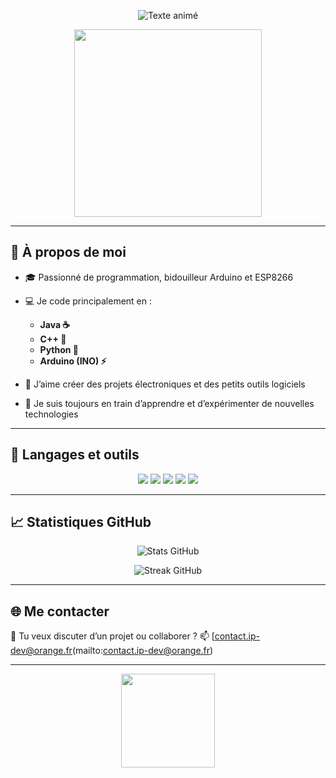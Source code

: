 <!-- bannière animée -->
<p align="center">
  <img src="https://readme-typing-svg.demolab.com?font=Fira+Code&size=20&pause=1000&color=00F7FF&center=true&vCenter=true&width=600&lines=+Salut+et+bienvenue+sur+mon+GitHub+;+Je+suis+passionne+de+code+et+d%27electronique+ " alt="Texte animé" />
</p>


<p align="center">
  <img src="https://media.giphy.com/media/qgQUggAC3Pfv687qPC/giphy.gif" width="300"/>
</p>

---

## 👋 À propos de moi

- 🎓 Passionné de programmation, bidouilleur Arduino et ESP8266
- 💻 Je code principalement en :
  - **Java ☕**
  - **C++ 🔧**
  - **Python 🐍**
  - **Arduino (INO) ⚡**

- 🧪 J’aime créer des projets électroniques et des petits outils logiciels
- 🌱 Je suis toujours en train d’apprendre et d’expérimenter de nouvelles technologies

---

## 🚀 Langages et outils

<p align="center">
  <img src="https://img.shields.io/badge/Java-ED8B00?style=for-the-badge&logo=java&logoColor=white"/>
  <img src="https://img.shields.io/badge/C++-00599C?style=for-the-badge&logo=c%2B%2B&logoColor=white"/>
  <img src="https://img.shields.io/badge/Python-3776AB?style=for-the-badge&logo=python&logoColor=white"/>
  <img src="https://img.shields.io/badge/Arduino-00979D?style=for-the-badge&logo=arduino&logoColor=white"/>
  <img src="https://img.shields.io/badge/ESP32-black?style=for-the-badge&logo=esphome&logoColor=white"/>
</p>

---


## 📈 Statistiques GitHub

<p align="center">
  <img src="https://github-readme-stats.vercel.app/api?username=InformatiquePro&show_icons=true&theme=radical" alt="Stats GitHub"/>
</p>

<p align="center">
  <img src="https://github-readme-streak-stats.herokuapp.com/?user=InformatiquePro&theme=radical" alt="Streak GitHub"/>
</p>

---

## 🌐 Me contacter

💬 Tu veux discuter d’un projet ou collaborer ?
📫 [contact.ip-dev@orange.fr(mailto:contact.ip-dev@orange.fr)

---

<p align="center">
  <img src="https://media.giphy.com/media/xT9IgzoKnwFNmISR8I/giphy.gif" width="150"/>
</p>


